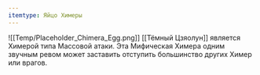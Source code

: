 ```yaml
---
itemtype: Яйцо Химеры
---
```

![[Temp/Placeholder_Chimera_Egg.png]]
[[Тёмный Цзяолун]] является Химерой типа Массовой атаки. Эта Мифическая Химера одним звучным ревом может заставить отступить большинство других Химер или врагов.
